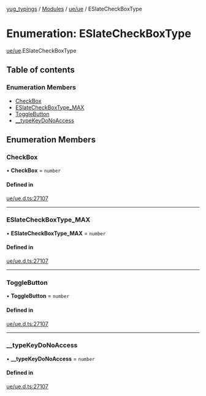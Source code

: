 [yug_typings](../README.md) / [Modules](../modules.md) / [ue/ue](../modules/ue_ue.md) / ESlateCheckBoxType

# Enumeration: ESlateCheckBoxType

[ue/ue](../modules/ue_ue.md).ESlateCheckBoxType

## Table of contents

### Enumeration Members

- [CheckBox](ue_ue.ESlateCheckBoxType.md#checkbox)
- [ESlateCheckBoxType\_MAX](ue_ue.ESlateCheckBoxType.md#eslatecheckboxtype_max)
- [ToggleButton](ue_ue.ESlateCheckBoxType.md#togglebutton)
- [\_\_typeKeyDoNoAccess](ue_ue.ESlateCheckBoxType.md#__typekeydonoaccess)

## Enumeration Members

### CheckBox

• **CheckBox** = `number`

#### Defined in

[ue/ue.d.ts:27107](https://github.com/YugMetaverse/yug_typings/blob/25cad34/ue/ue.d.ts#L27107)

___

### ESlateCheckBoxType\_MAX

• **ESlateCheckBoxType\_MAX** = `number`

#### Defined in

[ue/ue.d.ts:27107](https://github.com/YugMetaverse/yug_typings/blob/25cad34/ue/ue.d.ts#L27107)

___

### ToggleButton

• **ToggleButton** = `number`

#### Defined in

[ue/ue.d.ts:27107](https://github.com/YugMetaverse/yug_typings/blob/25cad34/ue/ue.d.ts#L27107)

___

### \_\_typeKeyDoNoAccess

• **\_\_typeKeyDoNoAccess** = `number`

#### Defined in

[ue/ue.d.ts:27107](https://github.com/YugMetaverse/yug_typings/blob/25cad34/ue/ue.d.ts#L27107)
